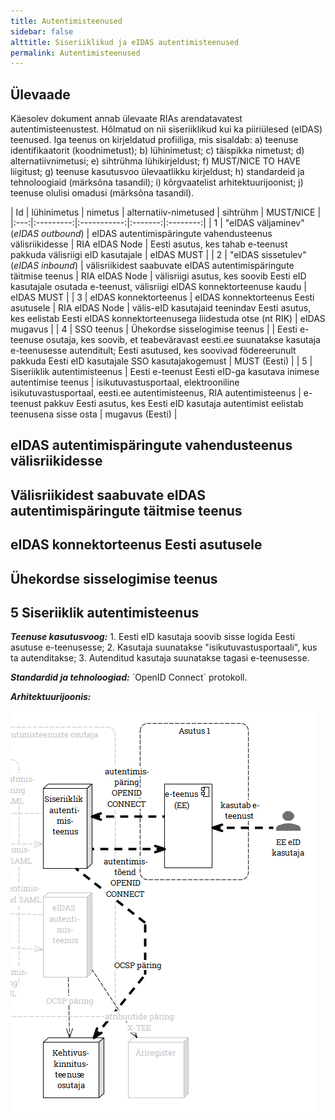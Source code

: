 ```yaml
---
title: Autentimisteenused
sidebar: false
alttitle: Siseriiklikud ja eIDAS autentimisteenused
permalink: Autentimisteenused
---
```


## Ülevaade

Käesolev dokument annab ülevaate RIAs arendatavatest autentimisteenustest. Hõlmatud on nii siseriiklikud kui ka piiriülesed (eIDAS) teenused. Iga teenus on kirjeldatud profiiliga, mis sisaldab:
a) teenuse identifikaatorit (koodnimetust); b) lühinimetust; c) täispikka nimetust; d) alternatiivnimetusi; e) sihtrühma lühikirjeldust; f) MUST/NICE TO HAVE liigitust; g) teenuse kasutusvoo ülevaatlikku kirjeldust; h) standardeid ja tehnoloogiaid (märksõna tasandil); i) kõrgvaatelist arhitektuurijoonist; j) teenuse olulisi omadusi (märksõna tasandil).

| Id | lühinimetus | nimetus | alternatiiv-nimetused | sihtrühm | MUST/NICE |
|:---:|:---------:|:-----------:|:-------:|:--------:|
|  1   | "eIDAS väljaminev" (_eIDAS outbound_) | <span style='Q'>eIDAS autentimispäringute vahendusteenus välisriikidesse</span> | RIA eIDAS Node | Eesti asutus, kes tahab e-teenust pakkuda välisriigi eID kasutajale | eIDAS MUST |
|  2   | "eIDAS sissetulev" (_eIDAS inbound_)  | <span style='Q'>välisriikidest saabuvate eIDAS autentimispäringute täitmise teenus</span> | RIA eIDAS Node | välisriigi asutus, kes soovib Eesti eID kasutajale osutada e-teenust, välisriigi eIDAS konnektorteenuse kaudu | eIDAS MUST |
|  3   | eIDAS konnektorteenus | <span style='Q'>eIDAS konnektorteenus Eesti asutusele</span> | RIA eIDAS Node | välis-eID kasutajaid teenindav Eesti asutus, kes eelistab Eesti eIDAS konnektorteenusega liidestuda otse (nt RIK) | eIDAS mugavus |
|  4   | <span style='Q'>SSO teenus</span> | <span style='Q'>Ühekordse sisselogimise teenus</span> |  | Eesti e-teenuse osutaja, kes soovib, et teabeväravast eesti.ee suunatakse kasutaja e-teenusesse autenditult; Eesti asutused, kes soovivad födereerunult pakkuda Eesti eID kasutajale SSO kasutajakogemust | MUST (Eesti) |
|  5   | <span style='Q'>Siseriiklik autentimisteenus</span> | Eesti e-teenust Eesti eID-ga kasutava inimese autentimise teenus | isikutuvastusportaal, elektrooniline isikutuvastusportaal, eesti.ee autentimisteenus, RIA autentimisteenus | e-teenust pakkuv Eesti asutus, kes Eesti eID kasutaja autentimist eelistab teenusena sisse osta |  mugavus (Eesti) |

## eIDAS autentimispäringute vahendusteenus välisriikidesse

## Välisriikidest saabuvate eIDAS autentimispäringute täitmise teenus

## eIDAS konnektorteenus Eesti asutusele

## Ühekordse sisselogimise teenus

## 5 Siseriiklik autentimisteenus

***Teenuse kasutusvoog:*** 1. Eesti eID kasutaja soovib sisse logida Eesti asutuse e-teenusesse; 2. Kasutaja suunatakse "isikutuvastusportaali", kus ta autenditakse; 3. Autenditud kasutaja suunatakse tagasi e-teenusesse.

***Standardid ja tehnoloogiad:*** ´OpenID Connect´ protokoll.

***Arhitektuurijoonis:***

![](img/SRAuthN.PNG)
